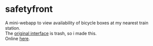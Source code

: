 # safetyfront
 
A mini-webapp to view availability of bicycle boxes at my nearest train station.  
The [original interface](https://booking.safetydock.at/pages/public/manageStation.php) is trash, so i made this.  
Online [here](https://tobeh.host/safetydock/).
